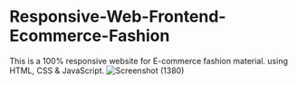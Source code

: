 # Responsive-Web-Frontend-Ecommerce-Fashion
This is a 100% responsive website for E-commerce fashion material. using HTML, CSS &amp; JavaScript.
![Screenshot (1380)](https://user-images.githubusercontent.com/86683029/140643407-53657f17-61cf-4e73-94dd-18ccb03269f5.png)
